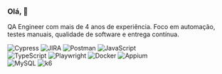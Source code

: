 ### Olá, 🙂

QA Engineer com mais de 4 anos de experiência. Foco em automação, <br>
testes manuais, qualidade de software e entrega contínua.

![Cypress](https://img.shields.io/badge/Cypress-69D782?style=flat&logo=cypress&logoColor=white)
![JIRA](https://img.shields.io/badge/Jira-0052CC?style=flat&logo=jira&logoColor=white)
![Postman](https://img.shields.io/badge/Postman-FF6C37?style=flat&logo=postman&logoColor=white)
![JavaScript](https://img.shields.io/badge/JavaScript-F7DF1E?style=flat&logo=javascript&logoColor=black)
<br>
![TypeScript](https://img.shields.io/badge/TypeScript-3178C6?style=flat&logo=typescript&logoColor=white)
![Playwright](https://img.shields.io/badge/Playwright-249129?style=flat&logo=playwright&logoColor=white)
![Docker](https://img.shields.io/badge/Docker-2496ED?style=flat&logo=docker&logoColor=white)
![Appium](https://img.shields.io/badge/Appium-0080FF?style=flat&logo=appium&logoColor=white)
<br>
![MySQL](https://img.shields.io/badge/MySQL-005C84?style=flat&logo=mysql&logoColor=white)
![k6](https://img.shields.io/badge/k6-7D64FF?style=flat&logo=k6&logoColor=white)
